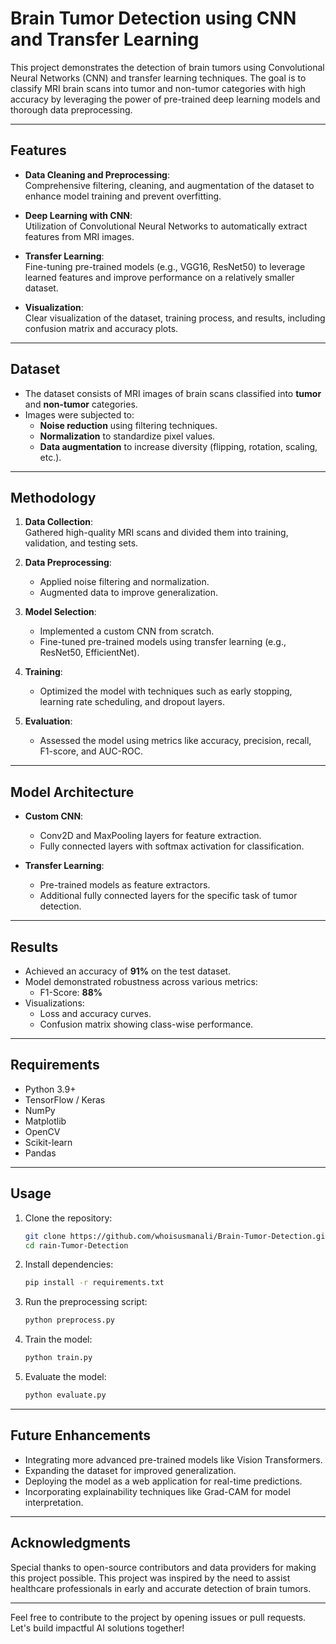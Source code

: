 # Brain Tumor Detection using CNN and Transfer Learning

This project demonstrates the detection of brain tumors using Convolutional Neural Networks (CNN) and transfer learning techniques. The goal is to classify MRI brain scans into tumor and non-tumor categories with high accuracy by leveraging the power of pre-trained deep learning models and thorough data preprocessing.

---


## Features

- **Data Cleaning and Preprocessing**:  
  Comprehensive filtering, cleaning, and augmentation of the dataset to enhance model training and prevent overfitting.
  
- **Deep Learning with CNN**:  
  Utilization of Convolutional Neural Networks to automatically extract features from MRI images.

- **Transfer Learning**:  
  Fine-tuning pre-trained models (e.g., VGG16, ResNet50) to leverage learned features and improve performance on a relatively smaller dataset.

- **Visualization**:  
  Clear visualization of the dataset, training process, and results, including confusion matrix and accuracy plots.

---

## Dataset

- The dataset consists of MRI images of brain scans classified into **tumor** and **non-tumor** categories.
- Images were subjected to:
  - **Noise reduction** using filtering techniques.
  - **Normalization** to standardize pixel values.
  - **Data augmentation** to increase diversity (flipping, rotation, scaling, etc.).

---

## Methodology

1. **Data Collection**:  
   Gathered high-quality MRI scans and divided them into training, validation, and testing sets.

2. **Data Preprocessing**:  
   - Applied noise filtering and normalization.
   - Augmented data to improve generalization.

3. **Model Selection**:  
   - Implemented a custom CNN from scratch.
   - Fine-tuned pre-trained models using transfer learning (e.g., ResNet50, EfficientNet).

4. **Training**:  
   - Optimized the model with techniques such as early stopping, learning rate scheduling, and dropout layers.

5. **Evaluation**:  
   - Assessed the model using metrics like accuracy, precision, recall, F1-score, and AUC-ROC.

---

## Model Architecture

- **Custom CNN**:  
  - Conv2D and MaxPooling layers for feature extraction.
  - Fully connected layers with softmax activation for classification.

- **Transfer Learning**:  
  - Pre-trained models as feature extractors.
  - Additional fully connected layers for the specific task of tumor detection.

---

## Results

- Achieved an accuracy of **91%** on the test dataset.
- Model demonstrated robustness across various metrics:
  - F1-Score: **88%**
- Visualizations:
  - Loss and accuracy curves.
  - Confusion matrix showing class-wise performance.

---

## Requirements

- Python 3.9+
- TensorFlow / Keras
- NumPy
- Matplotlib
- OpenCV
- Scikit-learn
- Pandas

---

## Usage

1. Clone the repository:
   ```bash
   git clone https://github.com/whoisusmanali/Brain-Tumor-Detection.git
   cd rain-Tumor-Detection
   ```

2. Install dependencies:
   ```bash
   pip install -r requirements.txt
   ```

3. Run the preprocessing script:
   ```bash
   python preprocess.py
   ```

4. Train the model:
   ```bash
   python train.py
   ```

5. Evaluate the model:
   ```bash
   python evaluate.py
   ```

---

## Future Enhancements

- Integrating more advanced pre-trained models like Vision Transformers.
- Expanding the dataset for improved generalization.
- Deploying the model as a web application for real-time predictions.
- Incorporating explainability techniques like Grad-CAM for model interpretation.

---

## Acknowledgments

Special thanks to open-source contributors and data providers for making this project possible. This project was inspired by the need to assist healthcare professionals in early and accurate detection of brain tumors.

--- 

Feel free to contribute to the project by opening issues or pull requests. Let's build impactful AI solutions together!